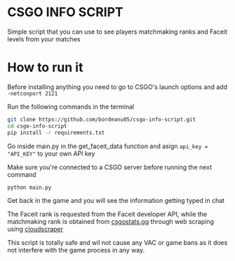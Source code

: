 # CSGO INFO SCRIPT
Simple script that you can use to see players matchmaking ranks and Faceit levels from your matches

# How to run it
Before installing anything you need to go to CSGO's launch options
and add ```-netconport 2121```

Run the following commands in the terminal
``` bash
git clone https://github.com/bordeanu05/csgo-info-script.git
cd csgo-info-script
pip install -r requirements.txt
```
Go inside main.py in the get_faceit_data function and asign ```api_key = "API_KEY"``` to your own API key

Make sure you're connected to a CSGO server before running the next command 
```
python main.py
```
Get back in the game and you will see the information getting typed in chat

The Faceit rank is requested from the Faceit developer API, while the matchmaking rank is obtained from [csgostats.gg](csgostats.gg) through web scraping using
[cloudscraper](https://pypi.org/project/cloudscraper/)

This script is totally safe and wil not cause any VAC or game bans as it does not interfere with the game process in any way.
